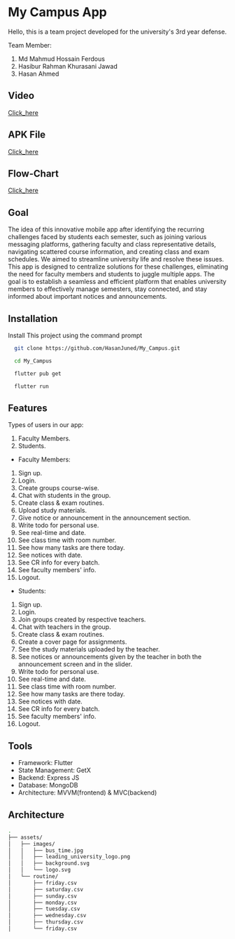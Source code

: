 # My Campus App
Hello, this is a team project developed for the university's 3rd year defense. 

Team Member:

1. Md Mahmud Hossain Ferdous
2. Hasibur Rahman Khurasani Jawad
3. Hasan Ahmed

## Video

[Click_here]()

## APK File

[Click_here]()

## Flow-Chart

[Click_here]()

## Goal

The idea of this innovative mobile app after identifying the recurring challenges faced by students each semester, such as joining various messaging platforms, gathering faculty and class representative details, navigating scattered course information, and creating class and exam schedules. We aimed to streamline university life and resolve these issues.
This app is designed to centralize solutions for these challenges, eliminating the need for faculty members and students to juggle multiple apps. The goal is to establish a seamless and efficient platform that enables university members to effectively manage semesters, stay connected, and stay informed about important notices and announcements.


## Installation

Install This project using the command prompt

```bash
  git clone https://github.com/HasanJuned/My_Campus.git
```
```bash
  cd My_Campus
```
```bash
  flutter pub get
```
```bash
  flutter run
```

## Features

Types of users in our app:
1. Faculty Members.
2. Students.

- Faculty Members:
1. Sign up.
2. Login.
3. Create groups course-wise.
4. Chat with students in the group.
5. Create class & exam routines.
6. Upload study materials.
7. Give notice or announcement in the announcement section.
8. Write todo for personal use.
9. See real-time and date.
10. See class time with room number.
11. See how many tasks are there today.
12. See notices with date.
13. See CR info for every batch.
14. See faculty members' info.
15. Logout.

- Students:
1. Sign up.
2. Login.
3. Join groups created by respective teachers.
4. Chat with teachers in the group.
5. Create class & exam routines.
6. Create a cover page for assignments.
7. See the study materials uploaded by the teacher.
8. See notices or announcements given by the teacher in both the announcement screen and in the slider.
9. Write todo for personal use.
10. See real-time and date.
11. See class time with room number.
12. See how many tasks are there today.
13. See notices with date.
14. See CR info for every batch.
15. See faculty members' info.
16. Logout.


## Tools

- Framework: Flutter
- State Management: GetX
- Backend: Express JS
- Database: MongoDB
- Architecture: MVVM(frontend) & MVC(backend)

## Architecture
```bash
.
├── assets/
│   ├── images/
│   │   ├── bus_time.jpg
│   │   ├── leading_university_logo.png
│   │   ├── background.svg
│   │   └── logo.svg
│   └── routine/
│       ├── friday.csv
│       ├── saturday.csv
│       ├── sunday.csv
│       ├── monday.csv
│       ├── tuesday.csv
│       ├── wednesday.csv
│       ├── thursday.csv
│       └── friday.csv
```

